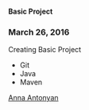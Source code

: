 #### Basic Project

### March 26, 2016

Creating Basic Project

* Git
* Java
* Maven

[Anna Antonyan](http://sqasolution.com)
